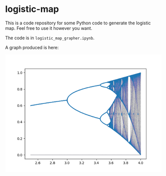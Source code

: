 # logistic-map
This is a code repository for some Python code to generate the logistic map. Feel free to use it however you want.

The code is in `logistic_map_grapher.ipynb`.

A graph produced is here:

![image](logistic_map_graph.png "Logistic map")
